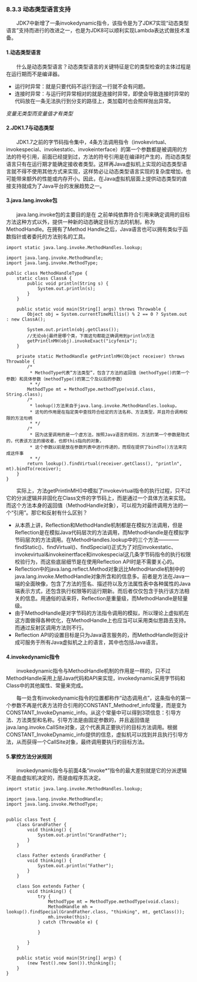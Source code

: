 
### 8.3.3 动态类型语言支持
　　JDK7中新增了一条invokedynamic指令，该指令是为了JDK7实现“动态类型语言”支持而进行的改进之一，也是为JDK8可以顺利实现Lambda表达式做技术准备。

#### 1.动态类型语言

　　什么是动态类型语言？动态类型语言的关键特征是它的类型检查的主体过程是在运行期而不是编译器。

+ 运行时异常：就是只要代码不运行到这一行就不会有问题。
+ 连接时异常：与运行时异常相对的就是连接时异常，即使会导致连接时异常的代码放在一条无法执行到分支的路径上，类加载时也会照样抛出异常。

*变量无类型而变量值才有类型*


#### 2.JDK1.7与动态类型

　　JDK1.7之前的字节码指令集中，4条方法调用指令（invokevirtual、invokespecial、invokestatic、invokeinterface）的第一个参数都是被调用的方法的符号引用，前面已经提到过，方法的符号引用是在编译时产生的，而动态类型语言只有在运行期才能确定接收者类型。这样再Java虚拟机上实现的动态类型语言就不得不使用其他方式来实现，这样势必让动态类型语言实现的复杂度增加，也可能带来额外的性能或内存开小。因此，在Java虚拟机层面上提供动态类型的直接支持就成为了Java平台的发展趋势之一。

#### 3.java.lang.invoke包

　　java.lang.invoke包的主要目的是在 之前单纯依靠符合引用来确定调用的目标方法这种方式以外，提供一种新的动态确定目标方法的机制，称为MethodHandle。在拥有了Method Handle之后，Java语言也可以拥有类似于函数指针或者委托的方法别名的工具。

	import static java.lang.invoke.MethodHandles.lookup;
	
	import java.lang.invoke.MethodHandle;
	import java.lang.invoke.MethodType;
	
	public class MethodHandleType {
	    static class ClassA {
	        public void println(String s) {
	            System.out.println(s);
	        }
	    }
	    
	    public static void main(String[] args) throws Throwable {
	        Object obj = System.currentTimeMillis() % 2 == 0 ? System.out : new ClassA();
	        
	        System.out.println(obj.getClass());
	        //无论obj最终是哪个类，下面这句都能正确调用到println方法
	        getPrintlnMH(obj).invokeExact("icyfenix");
	    }
	    
	    private static MethodHandle getPrintlnMH(Object receiver) throws Throwable {
	    	/*
	    	 * MethodType代表“方法类型”，包含了方法的返回值（methodType()的第一个参数）和具体参数（methodType()的第二个及以后的参数）
	    	 * */
	        MethodType mt = MethodType.methodType(void.class, String.class);
	        /*
	         * lookup()方法来自于java.lang.invoke.MethodHandles.lookup，
	         * 这句的作用是在指定类中查找符合给定的方法名称、方法类型，并且符合调用权限的方法句柄
	         * */
	        /*
	         * 因为这里调用的是一个虚方法，按照Java语言的规则，方法的第一个参数是隐式的，代表该方法的接收者，也即this指向的对象，
	         * 这个参数以前是放在参数列表中进行传递的，而现在提供了bindTo()方法来完成这件事
	         * */
	        return lookup().findVirtual(receiver.getClass(), "println", mt).bindTo(receiver);
	    }
	}


　　实际上，方法getPrintlnMH()中模拟了invokevirtual指令的执行过程，只不过它的分派逻辑并非固化在Class文件的字节码上，而是通过一个具体方法来实现。而这个方法本身的返回值（MethodHandle对象），可以视为对最终调用方法的一个“引用”。那它和反射有什么区别？

+ 从本质上讲，Reflection和MethodHandle机制都是在模拟方法调用，但是Reflection是在模拟Java代码层次的方法调用，而MethodHandle是在模拟字节码层次的方法调用。在MethodHandles.lookup中的三个方法————findStatic()、findVirtual()、findSpecial()正式为了对应invokestatic、invokevirtual&invokeinertface和invokespecial这几条字节码指令的执行权限校验行为，而这些底层细节是在使用Reflection API时是不需要关心的。
+ Reflection中的java.lang.reflect.Method对象远比MethodHandle机制中的java.lang.invoke.MethodHandle对象所含和的信息多。前者是方法在Java一端的全面映像，包含了方法的签名、描述符以及方法属性表中各种属性的Java端表示方式，还包含执行权限等的运行期新。而后者仅仅包含于执行该方法相关的信息。用通俗的话来将，Reflection是重量级，而MethodHandle是轻量级。
+ 由于MethodHandle是对字节码的方法指令调用的模拟，所以理论上虚拟机在这方面做得各种优化，在MethodHandle上也应当可以采用类似思路去支持。而通过反射区调用方法则不行。
+ Reflection API的设置目标是只为Java语言服务的，而MethodHandle则设计成可服务于所有Java虚拟机之上的语言，其中也包括Java语言。


#### 4.invokedynamic指令

　　invokedynamic指令与MethodHandle机制的作用是一样的，只不过MethodHandle采用上层Java代码和API来实现，invokedynamic采用字节码和Class中的其他属性、常量来完成。

　　每一处含有invokedynamic指令的位置都称作“动态调用点”，这条指令的第一个参数不再是代表方法符合引用的CONSTANT\_Methodref\_info常量，而是变为CONSTANT\_InvokeDynamic\_info。从这个常量中可以得到3项信息：引导方法、方法类型和名称。引导方法是由固定参数的，并且返回值是java.lang.invoke.CallSite对象，这个代表真正要执行的目标方法调用。根据CONSTANT\_InvokeDynamic\_info提供的信息，虚拟机可以找到并且执行引导方法，从而获得一个CallSite对象，最终调用要执行的目标方法。



#### 5.掌控方法分派规则

　　invokedynamic指令与前面4条“invoke*”指令的最大差别就是它的分派逻辑不是由虚拟机决定的，而是由程序员决定。

	import static java.lang.invoke.MethodHandles.lookup;
	
	import java.lang.invoke.MethodHandle;
	import java.lang.invoke.MethodType;
	
	
	public class Test {
		class GrandFather {
			void thinking() {
				System.out.println("GrandFather");
			}
		}
		
		class Father extends GrandFather {
			void thinking() {
				System.out.println("Father");
			}
		}
		
		class Son extends Father {
			void thinking() {
				try {
					MethodType mt = MethodType.methodType(void.class);
					MethodHandle mh = lookup().findSpecial(GrandFather.class, "thinking", mt, getClass());
					mh.invoke(this);
				} catch (Throwable e) {
					
				}
				
			}
		}
		
		public static void main(String[] args) {
			(new Test().new Son()).thinking();
		}
	}



